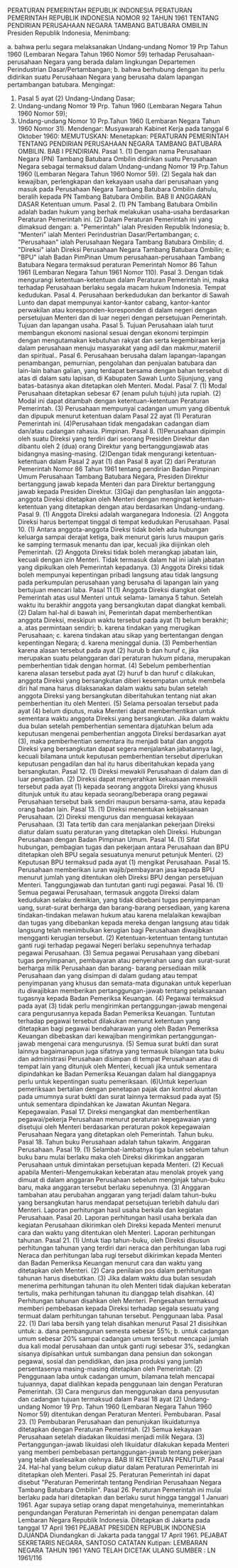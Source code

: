  PERATURAN PEMERINTAH REPUBLIK INDONESIA PERATURAN PEMERINTAH REPUBLIK INDONESIA NOMOR 92 TAHUN 1961 TENTANG PENDIRIAN PERUSAHAAN NEGARA TAMBANG BATUBARA OMBILIN Presiden Republik Indonesia,
Menimbang:

a. bahwa perlu segara melaksanakan Undang-undang Nomor 19 Prp Tahun 1960 (Lembaran Negara Tahun 1960 Nomor 59) terhadap Perusahaan-perusahaan Negara yang berada dalam lingkungan Departemen Perindustrian Dasar/Pertambangan;
b. bahwa berhubung dengan itu perlu didirikan suatu Perusahaan Negara yang berusaha dalam lapangan pertambangan batubara.
Mengingat:

1. Pasal 5 ayat (2) Undang-Undang Dasar;
2. Undang-undang Nomor 19 Prp. Tahun 1960 (Lembaran Negara Tahun 1960 Nomor 59);
3. Undang-undang Nomor 10 Prp.Tahun 1960 (Lembaran Negara Tahun 1960 Nomor 31). Mendengar: Musyawarah Kabinet Kerja pada tanggal 6 Oktober 1960:
MEMUTUSKAN:
 Menetapkan: PERATURAN PEMERINTAH TENTANG PENDIRIAN PERUSAHAAN NEGARA TAMBANG BATUBARA OMBILIN.
BAB I PENDIRIAN. Pasal 1.
(1) Dengan nama Perusahaan Negara (PN) Tambang Batubara Ombilin didirikan suatu Perusahaan Negara sebagai termaksud dalam Undang-undang Nomor 19 Prp.Tahun 1960 (Lembaran Negara Tahun 1960 Nomor 59).
(2) Segala hak dan kewajiban, perlengkapan dan kekayaan usaha dari perusahaan yang masuk pada Perusahaan Negara Tambang Batubara Ombilin dahulu, beralih kepada PN Tambang Batubara Ombilin.
BAB II ANGGARAN DASAR Ketentuan umum. Pasal 2.
(1) PN Tambang Batubara Ombilin adalah badan hukum yang berhak melakukan usaha-usaha berdasarkan Peraturan Pemerintah ini.
(2) Dalam Peraturan Pemerintah ini yang dimaksud dengan:
a. "Pemerintah" ialah Presiden Republik Indonesia;
b. "Menteri" ialah Menteri Perindustrian Dasar/Pertambangan;
c. "Perusahaan" ialah Perusahaan Negara Tambang Batubara Ombilin;
d. "Direksi" ialah Direksi Perusahaan Negara Tambang Batubara Ombilin;
e. "BPU" ialah Badan PimPinan Umum perusahaan-perusahaan Tambang Batubara Negara termaksud peraturan Pemerintah Nomor 86 Tahun 1961 (Lembaran Negara Tahun 1961 Nomor 110). Pasal 3. Dengan tidak mengurangi ketentuan-ketentuan dalam Peraturan Pemerintah ini, maka terhadap Perusahaan berlaku segala macam hukum Indonesia. Tempat kedudukan. Pasal 4. Perusahaan berkedudukan dan berkantor di Sawah Lunto dan dapat mempunyai kantor-kantor cabang, kantor-kantor perwakilan atau koresponden-koresponden di dalam negeri dengan persetujuan Menteri dan di luar negeri dengan persetujuan Pemerintah. Tujuan dan lapangan usaha. Pasal 5. Tujuan Perusahaan ialah turut membangun ekonomi nasional sesuai dengan ekonomi terpimpin dengan mengutamakan kebutuhan rakyat dan serta kegembiraan kerja dalam perusahaan menuju masyarakat yang adil dan makmur,materiil dan spiritual.. Pasal 6. Perusahaan berusaha dalam lapangan-lapangan penambangan, pemurnian, pengolahan dan penjualan batubara dan lain-lain bahan galian, yang terdapat bersama dengan bahan tersebut di atas di dalam satu lapisan, di Kabupaten Sawah Lunto Sijunjung, yang batas-batasnya akan ditetapkan oleh Menteri. Modal. Pasal 7.
(1) Modal Perusahaan ditetapkan sebesar 67 (enam puluh tujuh) juta rupiah.
(2) Modal ini dapat ditambah dengan ketentuan-ketentuan Peraturan Pemerintah.
(3) Perusahaan mempunyai cadangan umum yang dibentuk dan dipupuk menurut ketentuan dalam Pasal 22 ayat (1) Peraturan Pemerintah ini.
(4)Perusahaan tidak mengadakan cadangan diam dan/atau cadangan rahasia. Pimpinan. Pasal 8.
(1)Perusahaan dipimpin oleh suatu Direksi yang terdiri dari seorang Presiden Direktur dan dibantu oleh 2 (dua) orang Direktur yang bertanggungjawab atas bidangnya masing-masing.
(2)Dengan tidak mengurangi ketentuan-ketentuan dalam Pasal 2 ayat (1) dan Pasal 8 ayat (2) dari Peraturan Pemerintah Nomor 86 Tahun 1961 tentang pendirian Badan Pimpinan Umum Perusahaan Tambang Batubara Negara, Presiden Direktur bertanggung jawab kepada Menteri dan para Direktur bertanggung jawab kepada Presiden Direktur.
(3)Gaji dan penghasilan lain anggota-anggota Direksi ditetapkan oleh Menteri dengan mengingat ketentuan-ketentuan yang ditetapkan dengan atau berdasarkan Undang-undang. Pasal 9.
(1) Anggota Direksi adalah warganegara Indonesia.
(2) Anggota Direksi harus bertempat tinggal di tempat kedudukan Perusahaan. Pasal 10.
(1) Antara anggota-anggota Direksi tidak boleh ada hubungan keluarga sampai derajat ketiga, baik menurut garis lurus maupun garis ke samping termasuk menantu dan ipar, kecuali jika diijinkan oleh Pemerintah.
(2) Anggota Direksi tidak boleh merangkap jabatan lain, kecuali dengan izin Menteri. Tidak termasuk dalam hal ini ialah jabatan yang dipikulkan oleh Pemerintah kepadanya.
(3) Anggota Direksi tidak boleh mempunyai kepentingan pribadi langsung atau tidak langsung pada perkumpulan perusahaan yang berusaha di lapangan lain yang bertujuan mencari laba.
Pasal 11
(1) Anggota Direksi diangkat oleh Pemerintah atas usul Menteri untuk selama- lamanya 5 tahun. Setelah waktu itu berakhir anggota yang bersangkutan dapat diangkat kembali.
(2) Dalam hal-hal di bawah ini, Pemerintah dapat memberhentikan anggota Direksi, meskipun waktu tersebut pada ayat (1) belum berakhir;
a. atas permintaan sendiri;
b. karena tindakan yang merugikan Perusahaan;
c. karena tindakan atau sikap yang bertentangan dengan kepentingan Negara;
d. karena meninggal dunia.
(3) Pemberhentian karena alasan tersebut pada ayat (2) hurub b dan huruf c, jika merupakan suatu pelanggaran dari peraturan hukum pidana, merupakan pemberhentian tidak dengan hormat.
(4) Sebelum pemberhentian karena alasan tersebut pada ayat (2) huruf b dan huruf c dilakukan, anggota Direksi yang bersangkutan diberi kesempatan untuk membela diri hal mana harus dilaksanakan dalam waktu satu bulan setelah anggota Direksi yang bersangkutan diberitahukan tentang niat akan pemberhentian itu oleh Menteri.
(5) Selama persoalan tersebut pada ayat (4) belum diputus, maka Menteri dapat memberhentikan untuk sementara waktu anggota Direksi.yang bersangkutan. Jika dalam waktu dua bulan setelah pemberhentian sementara dijatuhkan belum ada keputusan mengenai pemberhentian anggota Direksi berdasarkan ayat (3), maka pemberhentian sementara itu menjadi batal dan anggota Direksi yang bersangkutan dapat segera menjalankan jabatannya lagi, kecuali bilamana untuk keputusan pemberhentian tersebut diperlukan keputusan pengadilan dan hal itu harus diberitahukan kepada yang bersangkutan. Pasal 12.
(1) Direksi mewakili Perusahaan di dalam dan di luar pengadilan.
(2) Direksi dapat menyerahkan kekuasaan mewakili tersebut pada ayat (1) kepada seorang anggota Direksi yang khusus ditunjuk untuk itu atau kepada seorang/beberapa orang pegawai Perusahaan tersebut baik sendiri maupun bersama-sama, atau kepada orang badan lain. Pasal 13.
(1) Direksi menentukan kebijaksanaan Perusahaan.
(2) Direksi mengurus dan menguasai kekayaan Perusahaan.
(3) Tata tertib dan cara menjalankan pekerjaan Direksi diatur dalam suatu peraturan yang ditetapkan oleh Direksi. Hubungan Perusahaan dengan Badan Pimpinan Umum. Pasal 14.
(1) Sifat hubungan, pembagian tugas dan pekerjaan antara Perusahaan dan BPU ditetapkan oleh BPU segala sesuatunya menurut petunjuk Menteri.
(2) Keputusan BPU termaksud pada ayat (1) mengikat Perusahaan. Pasal 15. Perusahaan memberikan iuran wajib/pembayaran jasa kepada BPU menurut jumlah yang ditentukan oleh Direksi BPU dengan persetujuan Menteri. Tanggungjawab dan tuntutan ganti rugi pegawai. Pasal 16.
(1) Semua pegawai Perusahaan, termasuk anggota Direksi dalam kedudukan selaku demikian, yang tidak dibebani tugas penyimpanan uang, surat-surat berharga dan barang-barang persediaan, yang karena tindakan-tindakan melawan hukum atau karena melalaikan kewajiban dan tugas yang dibebankan kepada mereka dengan langsung atau tidak langsung telah menimbulkan kerugian bagi Perusahaan diwajibkan mengganti kerugian tersebut.
(2) Ketentuan-ketentuan tentang tuntutan ganti rugi terhadap pegawai Negeri berlaku sepenuhnya terhadap pegawai Perusahaan.
(3) Semua pegawai Perusahaan yang dibebani tugas penyimpanan, pembayaran atau penyerahan uang dan surat-surat berharga milik Perusahaan dan barang- barang persediaan milik Perusahaan dan yang disimpan di dalam gudang atau tempat penyimpanan yang khusus dan semata-mata digunakan untuk keperluan itu diwajibkan memberikan pertanggungan-jawab tentang pelaksanaan tugasnya kepada Badan Pemeriksa Keuangan.
(4) Pegawai termaksud pada ayat (3) tidak perlu mengirimkan pertanggungan-jawab mengenai cara pengurusannya kepada Badan Pemeriksa Keuangan. Tuntutan terhadap pegawai tersebut dilakukan menurut ketentuan yang ditetapkan bagi pegawai bendaharawan yang oleh Badan Pemeriksa Keuangan dibebaskan dari kewajiban mengirimkan pertanggungan-jawab mengenai cara mengurusnya.
(5) Semua surat bukti dan surat lainnya bagaimanapun juga sifatnya yang termasuk bilangan tata buku dan administrasi Perusahaan disimpan di tempat Perusahaan atau di tempat lain yang ditunjuk oleh Menteri, kecuali jika untuk sementara dipindahkan ke Badan Pemeriksa Keuangan dalam hal dianggapnya perlu untuk kepentingan suatu pemeriksaan.
(6)Untuk keperluan pemeriksaan bertalian dengan penetapan pajak dan kontrol akuntan pada umumnya surat bukti dan surat lainnya termaksud pada ayat (5) untuk sementara dipindahkan ke Jawatan Akuntan Negara. Kepegawaian. Pasal 17. Direksi mengangkat dan memberhentikan pegawai/pekerja Perusahaan menurut peraturan kepegawaian yang disetujui oleh Menteri berdasarkan peraturan pokok kepegawaian Perusahaan Negara yang ditetapkan oleh Pemerintah. Tahun buku. Pasal 18. Tahun buku Perusahaan adalah tahun takwim. Anggaran Perusahaan. Pasal 19.
(1) Selambat-lambatnya tiga bulan sebelum tahun buku baru mulai berlaku maka oleh Direksi dikirimkan anggaran Perusahaan untuk dimintakan persetujuan kepada Menteri.
(2) Kecuali apabila Menteri-Mengemukakan keberatan atau menolak proyek yang dimuat di dalam anggaran Perusahaan sebelum menginjak tahun-buku baru, maka anggaran tersebut berlaku sepenuhnya.
(3) Anggaran tambahan atau perubahan anggaran yang terjadi dalam tahun-buku yang bersangkutan harus mendapat persetujuan terlebih dahulu dari Menteri. Laporan perhitungan hasil usaha berkala dan kegiatan Perusahaan. Pasal 20. Laporan perhitungan hasil usaha berkala dan kegiatan Perusahaan dikirimkan oleh Direksi kepada Menteri menurut cara dan waktu yang ditentukan oleh Menteri. Laporan perhitungan tahunan. Pasal 21.
(1) Untuk tiap tahun-buku, oleh Direksi disusun perhitungan tahunan yang terdiri dari neraca dan perhitungan laba rugi Neraca dan perhitungan laba rugi tersebut dikirimkan kepada Menteri dan Badan Pemeriksa Keuangan menurut cara dan waktu yang ditetapkan oleh Menteri.
(2) Cara penilaian pos dalam perhitungan tahunan harus disebutkan.
(3) Jika dalam waktu dua bulan sesudah menerima perhitungan tahunan itu oleh Menteri tidak diajukan keberatan tertulis, maka perhitungan tahunan itu dianggap telah disahkan.
(4) Perhitungan tahunan disahkan oleh Menteri. Pengesahan termaksud memberi pembebasan kepada Direksi terhadap segala sesuatu yang termuat dalam perhitungan tahunan tersebut. Penggunaan laba. Pasal 22.
(1) Dari laba bersih yang telah disahkan menurut Pasal 21 disisihkan untuk:
a. dana pembangunan semesta sebesar 55%;
b. untuk cadangan umum sebesar 20% sampai cadangan umum tersebut mencapai jumlah dua kali modal perusahaan dan untuk ganti rugi sebesar 3%, sedangkan sisanya dipisahkan untuk sumbangan dana pensiun dan sokongan pegawai, sosial dan pendidikan, dan jasa produksi yang jumlah persentasenya masing-masing ditetapkan oleh Pemerintah.
(2) Penggunaan laba untuk cadangan umum, bilamana telah mencapai tujuannya, dapat dialihkan kepada penggunaan lain dengan Peraturan Pemerintah.
(3) Cara mengurus dan menggunakan dana penyusutan dan cadangan tujuan termaksud dalam Pasal 18 ayat (2) Undang-undang Nomor 19 Prp. Tahun 1960 (Lembaran Negara Tahun 1960 Nomor 59) ditentukan dengan Peraturan Menteri. Pembubaran. Pasal 23.
(1) Pembubaran Perusahaan dan penunjukan likuidaturnya ditetapkan dengan Peraturan Pemerintah.
(2) Semua kekayaan Perusahaan setelah diadakan likuidasi menjadi milik Negara.
(3) Pertanggungan-jawab likuidasi oleh likuidatur dilakukan kepada Menteri yang memberi pembebasan pertanggungan-jawab tentang pekerjaan yang telah diselesaikan olehnya.
BAB III KETENTUAN PENUTUP. Pasal 24. Hal-hal yang belum cukup diatur dalam Peraturan Pemerintah ini ditetapkan oleh Menteri. Pasal 25. Peraturan Pemerintah ini dapat disebut "Peraturan Pemerintah tentang Pendirian Perusahaan Negara Tambang Batubara Ombilin". Pasal 26. Peraturan Pemerintah ini mulai berlaku pada hari ditetapkan dan berlaku surut hingga tanggal 1 Januari 1961. Agar supaya setiap orang dapat mengetahuinya, memerintahkan pengundangan Peraturan Pemerintah ini dengan penempatan dalam Lembaran Negara Republik Indonesia. Ditetapkan di Jakarta pada tanggal 17 April 1961 PEJABAT PRESIDEN REPUBLIK INDONESIA DJUANDA Diundangkan di Jakarta pada tanggal 17 April 1961. PEJABAT SEKRETARIS NEGARA, SANTOSO CATATAN Kutipan: LEMBARAN NEGARA TAHUN 1961 YANG TELAH DICETAK ULANG SUMBER : LN 1961/116